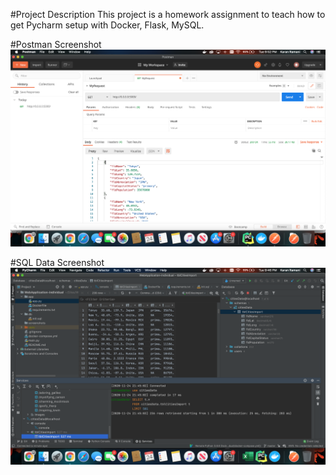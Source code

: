 #Project Description
This project is a homework assignment to teach how to get Pycharm setup with Docker, Flask, MySQL.

#Postman Screenshot
![postman request output](screenshots/postman.png)

#SQL Data Screenshot
![pycharm data query](screenshots/query.png)